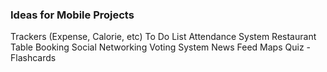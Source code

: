 ### Ideas for Mobile Projects

Trackers (Expense, Calorie, etc)
To Do List
Attendance System
Restaurant Table Booking
Social Networking
Voting System
News Feed
Maps
Quiz - Flashcards
